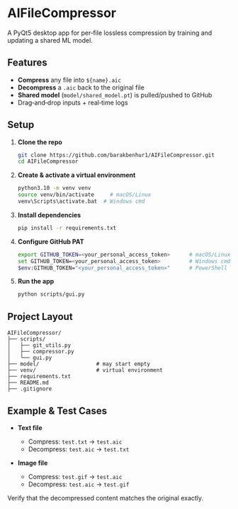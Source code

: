 # AIFileCompressor

A PyQt5 desktop app for per‑file lossless compression by training and updating a shared ML model.

## Features

- **Compress** any file into `${name}.aic`  
- **Decompress** a `.aic` back to the original file  
- **Shared model** (`model/shared_model.pt`) is pulled/pushed to GitHub  
- Drag‑and‑drop inputs + real‑time logs  

## Setup

1. **Clone the repo**  
   ```bash
   git clone https://github.com/barakbenhur1/AIFileCompressor.git
   cd AIFileCompressor
   ```

2. **Create & activate a virtual environment**  
   ```bash
   python3.10 -m venv venv
   source venv/bin/activate     # macOS/Linux
   venv\Scripts\activate.bat  # Windows cmd
   ```

3. **Install dependencies**  
   ```bash
   pip install -r requirements.txt
   ```

4. **Configure GitHub PAT**  
   ```bash
   export GITHUB_TOKEN=<your_personal_access_token>      # macOS/Linux
   set GITHUB_TOKEN=<your_personal_access_token>         # Windows cmd
   $env:GITHUB_TOKEN="<your_personal_access_token>"      # PowerShell
   ```

5. **Run the app**  
   ```bash
   python scripts/gui.py
   ```

## Project Layout

```
AIFileCompressor/
├── scripts/
│   ├── git_utils.py
│   ├── compressor.py
│   └── gui.py
├── model/                  # may start empty
├── venv/                   # virtual environment
├── requirements.txt
├── README.md
├── .gitignore
```

## Example & Test Cases

- **Text file**  
  - Compress: `test.txt` → `test.aic`  
  - Decompress: `test.aic` → `test.txt`  

- **Image file**  
  - Compress: `test.gif` → `test.aic`  
  - Decompress: `test.aic` → `test.gif`  

Verify that the decompressed content matches the original exactly.
